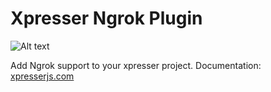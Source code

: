 # Xpresser Ngrok Plugin

![Alt text](https://cdn.jsdelivr.net/npm/xpresser/xpresser-logo-black.png "Xpresser Logo")


Add Ngrok support to your xpresser project.
Documentation: [xpresserjs.com](https://xpresserjs.com/plugins/@xpresser/ngrok.html)